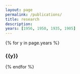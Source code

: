```yaml
---
layout: page
permalink: /publications/
title: research
description: 
years: [1956, 1950, 1935, 1905]
---
```


{% for y in page.years %}
  <h3 class="year">{{y}}</h3>

{% endfor %}
